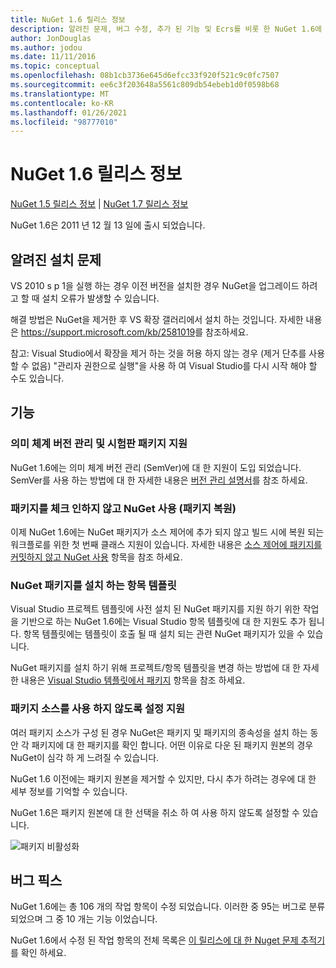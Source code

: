 ```yaml
---
title: NuGet 1.6 릴리스 정보
description: 알려진 문제, 버그 수정, 추가 된 기능 및 Ecrs를 비롯 한 NuGet 1.6에 대 한 릴리스 정보입니다.
author: JonDouglas
ms.author: jodou
ms.date: 11/11/2016
ms.topic: conceptual
ms.openlocfilehash: 08b1cb3736e645d6efcc33f920f521c9c0fc7507
ms.sourcegitcommit: ee6c3f203648a5561c809db54ebeb1d0f0598b68
ms.translationtype: MT
ms.contentlocale: ko-KR
ms.lasthandoff: 01/26/2021
ms.locfileid: "98777010"
---
```

 # <a name="nuget-16-release-notes"></a>NuGet 1.6 릴리스 정보

[NuGet 1.5 릴리스 정보](../release-notes/nuget-1.5.md)  |  [NuGet 1.7 릴리스 정보](../release-notes/nuget-1.7.md)

NuGet 1.6은 2011 년 12 월 13 일에 출시 되었습니다.

## <a name="known-installation-issue"></a>알려진 설치 문제
VS 2010 s p 1을 실행 하는 경우 이전 버전을 설치한 경우 NuGet을 업그레이드 하려고 할 때 설치 오류가 발생할 수 있습니다.

해결 방법은 NuGet을 제거한 후 VS 확장 갤러리에서 설치 하는 것입니다.  자세한 내용은 <https://support.microsoft.com/kb/2581019>를 참조하세요.

참고: Visual Studio에서 확장을 제거 하는 것을 허용 하지 않는 경우 (제거 단추를 사용할 수 없음) "관리자 권한으로 실행"을 사용 하 여 Visual Studio를 다시 시작 해야 할 수도 있습니다.

## <a name="features"></a>기능

### <a name="support-for-semantic-versioning-and-prerelease-packages"></a>의미 체계 버전 관리 및 시험판 패키지 지원
NuGet 1.6에는 의미 체계 버전 관리 (SemVer)에 대 한 지원이 도입 되었습니다. SemVer를 사용 하는 방법에 대 한 자세한 내용은 [버전 관리 설명서](../create-packages/prerelease-packages.md)를 참조 하세요.

### <a name="using-nuget-without-checking-in-packages-package-restore"></a>패키지를 체크 인하지 않고 NuGet 사용 (패키지 복원)
이제 NuGet 1.6에는 NuGet 패키지가 소스 제어에 추가 되지 않고 빌드 시에 복원 되는 워크플로를 위한 첫 번째 클래스 지원이 있습니다. 자세한 내용은 [소스 제어에 패키지를 커밋하지 않고 NuGet 사용](../consume-packages/packages-and-source-control.md) 항목을 참조 하세요.

### <a name="item-templates-that-install-nuget-packages"></a>NuGet 패키지를 설치 하는 항목 템플릿
Visual Studio 프로젝트 템플릿에 사전 설치 된 NuGet 패키지를 지원 하기 위한 작업을 기반으로 하는 NuGet 1.6에는 Visual Studio 항목 템플릿에 대 한 지원도 추가 됩니다. 항목 템플릿에는 템플릿이 호출 될 때 설치 되는 관련 NuGet 패키지가 있을 수 있습니다.

NuGet 패키지를 설치 하기 위해 프로젝트/항목 템플릿을 변경 하는 방법에 대 한 자세한 내용은 [Visual Studio 템플릿에서 패키지](../visual-studio-extensibility/visual-studio-templates.md) 항목을 참조 하세요.

### <a name="support-for-disabling-package-sources"></a>패키지 소스를 사용 하지 않도록 설정 지원
여러 패키지 소스가 구성 된 경우 NuGet은 패키지 및 패키지의 종속성을 설치 하는 동안 각 패키지에 대 한 패키지를 확인 합니다. 어떤 이유로 다운 된 패키지 원본의 경우 NuGet이 심각 하 게 느려질 수 있습니다.

NuGet 1.6 이전에는 패키지 원본을 제거할 수 있지만, 다시 추가 하려는 경우에 대 한 세부 정보를 기억할 수 있습니다.

NuGet 1.6은 패키지 원본에 대 한 선택을 취소 하 여 사용 하지 않도록 설정할 수 있습니다.

![패키지 비활성화](./media/package-source-with-disabled-source.png)

## <a name="bug-fixes"></a>버그 픽스
NuGet 1.6에는 총 106 개의 작업 항목이 수정 되었습니다. 이러한 중 95는 버그로 분류 되었으며 그 중 10 개는 기능 이었습니다.

NuGet 1.6에서 수정 된 작업 항목의 전체 목록은 [이 릴리스에 대 한 Nuget 문제 추적기](http://nuget.codeplex.com/workitem/list/advanced?keyword=&status=Closed&type=All&priority=All&release=NuGet%201.6&assignedTo=All&component=All&sortField=Votes&sortDirection=Descending&page=0)를 확인 하세요.
